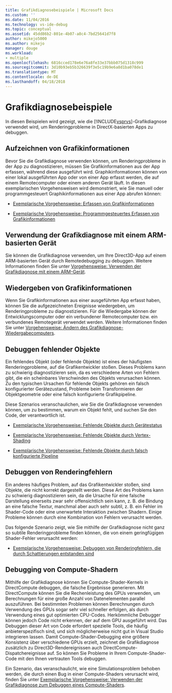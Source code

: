 ```yaml
---
title: Grafikdiagnosebeispiele | Microsoft Docs
ms.custom: ''
ms.date: 11/04/2016
ms.technology: vs-ide-debug
ms.topic: conceptual
ms.assetid: 45dd86b2-801e-4b07-a8c4-7bd25641d7f8
author: mikejo5000
ms.author: mikejo
manager: douge
ms.workload:
- multiple
ms.openlocfilehash: 6816cced178e6e76a8fe33e37bbb075d1318c999
ms.sourcegitcommit: 3d10b93eb5b326639f3e5c19b9e6a8d1ba078de1
ms.translationtype: MT
ms.contentlocale: de-DE
ms.lasthandoff: 04/18/2018
---
```

# <a name="graphics-diagnostics-examples"></a>Grafikdiagnosebeispiele
In diesen Beispielen wird gezeigt, wie die [!INCLUDE[vsprvs](../../code-quality/includes/vsprvs_md.md)]-Grafikdiagnose verwendet wird, um Renderingprobleme in DirectX-basierten Apps zu debuggen.  
  
## <a name="capturing-graphics-information"></a>Aufzeichnen von Grafikinformationen  
 Bevor Sie die Grafikdiagnose verwenden können, um Renderingprobleme in der App zu diagnostizieren, müssen Sie Grafikinformationen aus der App erfassen, während diese ausgeführt wird. Graphikinformationen können von einer lokal ausgeführten App oder von einer App erfasst werden, die auf einem Remotecomputer oder einem anderen Gerät läuft. In diesen exemplarischen Vorgehensweisen wird demonstriert, wie Sie manuell oder programmgesteuert Graphikinformationen aus einer App abrufen können:  
  
-   [Exemplarische Vorgehensweise: Erfassen von Grafikinformationen](walkthrough-capturing-graphics-information.md)  
  
-   [Exemplarische Vorgehensweise: Programmgesteuertes Erfassen von Grafikinformationen](walkthrough-capturing-graphics-information-programmatically.md)  
  
## <a name="use-graphics-diagnostics-with-an-arm-based-device"></a>Verwendung der Grafikdiagnose mit einem ARM-basierten Gerät  
 Sie können die Grafikdiagnose verwenden, um Ihre Direct3D-App auf einem ARM-basierten Gerät durch Remotedebugging zu debuggen. Weitere Informationen finden Sie unter [Vorgehensweise: Verwenden der Grafikdiagnose mit einem ARM-Gerät](how-to-use-graphics-diagnostics-with-an-arm-device.md).  
  
## <a name="playing-back-graphics-information"></a>Wiedergeben von Grafikinformationen  
 Wenn Sie Grafikinformationen aus einer ausgeführten App erfasst haben, können Sie die aufgezeichneten Ereignisse wiedergeben, um Renderingprobleme zu diagnostizieren. Für die Wiedergabe können der Entwicklungscomputer oder ein verbundener Remotecomputer bzw. ein verbundenes Remotegerät verwendet werden. Weitere Informationen finden Sie unter [Vorgehensweise: Ändern des Grafikdiagnose-Wiedergabecomputers](how-to-change-the-graphics-diagnostics-playback-machine.md).  
  
## <a name="debugging-missing-objects"></a>Debuggen fehlender Objekte  
 Ein fehlendes Objekt (oder fehlende Objekte) ist eines der häufigsten Renderingprobleme, auf die Grafikentwickler stoßen. Dieses Problems kann zu schwierig diagnostizieren sein, da es verschiedene Arten von Fehlern gibt, die ein scheinbares Verschwinden des Objekts verursachen können. Zu den typischen Ursachen für fehlende Objekts gehören ein falsch konfigurierter Gerätezustand, Probleme beim Transformieren der Objektgeometrie oder eine falsch konfigurierte Grafikpipeline.  
  
 Diese Szenarios veranschaulichen, wie Sie die Grafikdiagnose verwenden können, um zu bestimmen, warum ein Objekt fehlt, und suchen Sie den Code, der verantwortlich ist.  
  
-   [Exemplarische Vorgehensweise: Fehlende Objekte durch Gerätestatus](walkthrough-missing-objects-due-to-device-state.md)  
  
-   [Exemplarische Vorgehensweise: Fehlende Objekte durch Vertex-Shading](walkthrough-missing-objects-due-to-vertex-shading.md)  
  
-   [Exemplarische Vorgehensweise: Fehlende Objekte durch falsch konfigurierte Pipeline](walkthrough-missing-objects-due-to-misconfigured-pipeline.md)  
  
## <a name="debugging-rendering-errors"></a>Debuggen von Renderingfehlern  
 Ein anderes häufiges Problem, auf das Grafikentwickler stoßen, sind Objekte, die nicht korrekt dargestellt werden. Diese Art des Problems kann zu schwierig diagnostizieren sein, da die Ursache für eine falsche Darstellung einerseits zwar sehr offensichtlich sein kann, z. B. die Bindung an eine falsche Textur, manchmal aber auch sehr subtil, z. B. ein Fehler im Shader-Code oder eine unerwartete Interaktion zwischen Shadern. Einige Probleme können durch eine Kombination von Fehlern verursacht werden.  
  
 Das folgende Szenario zeigt, wie Sie mithilfe der Grafikdiagnose nicht ganz so subtile Renderingprobleme finden können, die von einem geringfügigen Shader-Fehler verursacht werden:  
  
-   [Exemplarische Vorgehensweise: Debuggen von Renderingfehlern, die durch Schattierungen entstanden sind](walkthrough-debugging-rendering-errors-due-to-shading.md)  
  
## <a name="debugging-compute-shaders"></a>Debugging von Compute-Shadern  
 Mithilfe der Grafikdiagnose können Sie Compute-Shader-Kernels in DirectCompute debuggen, die falsche Ergebnisse generieren. Mit DirectCompute können Sie die Rechenleistung des GPUs verwenden, um Berechnungen für eine große Anzahl von Datenelementen parallel auszuführen. Bei bestimmten Problemen können Berechnungen durch Verwendung des GPUs sogar sehr viel schneller erfolgen, als durch Verwendung eines gut optimierten CPU-Codes. Herkömmliche Debugger können jedoch Code nicht erkennen, der auf dem GPU ausgeführt wird. Das Debuggen dieser Art von Code erfordert spezielle Tools, die häufig anbieterspezifisch sind, und sich möglicherweise nicht gut in Visual Studio integrieren lassen. Damit Compute-Shader-Debugging eine größere Konsistenz über verschiedene GPUs erzielt, zeichnet die Grafikdiagnose zusätzlich zu Direct3D-Rendereignissen auch DirectCompute-Dispatchereignisse auf. So können Sie Probleme in Ihrem Compute-Shader-Code mit den Ihnen vertrauten Tools debuggen.  
  
 Ein Szenario, das veranschaulicht, wie eine Simulationsproblem behoben werden, die durch einen Bug in einer Compute-Shaders verursacht wird, finden Sie unter [Exemplarische Vorgehensweise: Verwenden der Grafikdiagnose zum Debuggen eines Compute-Shaders](walkthrough-using-graphics-diagnostics-to-debug-a-compute-shader.md).